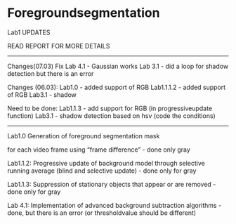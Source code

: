 # Foregroundsegmentation
Lab1
UPDATES

READ REPORT FOR MORE DETAILS

__________________________
Changes(07.03)
Fix Lab 4.1 - Gaussian works
Lab 3.1 - did a loop for shadow detection but there is an error


Changes (06.03):
Lab1.0 - added support of RGB
Lab1.1.1.2 - added support of RGB
Lab3.1 - shadow

Need to be done:
Lab1.1.3 - add support for RGB (in progressiveupdate function)
Lab3.1 - shadow detection based on hsv (code the conditions)


_________________________

Lab1.0 Generation of foreground segmentation mask

for each video frame using “frame difference”  - done only gray

Lab1.1.2: Progressive update of background model through
selective running average (blind and selective update) - done only for gray

Lab1.1.3: Suppression of stationary objects that appear or
are removed - done only for gray

Lab 4.1: Implementation of advanced background
subtraction algorithms - done, but there is an error (or thresholdvalue should be different)
